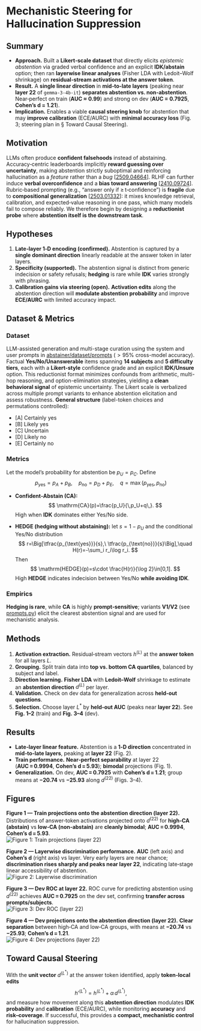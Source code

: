 # Mechanistic Steering for Hallucination Suppression

## Summary

- **Approach.** Built a **Likert‑scale dataset** that directly elicits *epistemic abstention* via graded verbal confidence and an explicit **IDK/abstain** option; then ran **layerwise linear analyses** (Fisher LDA with Ledoit–Wolf shrinkage) on **residual‑stream activations at the answer token**.
- **Result.** A **single linear direction** in **mid‑to‑late layers** (peaking near **layer 22** of `gemma-3-4b-it`) **separates abstention vs. non‑abstention**. Near‑perfect on train (**AUC ≈ 0.99**) and strong on dev (**AUC = 0.7925**, **Cohen’s d = 1.21**).
- **Implication.** Enables a viable **causal steering knob** for abstention that may **improve calibration** (ECE/AURC) with **minimal accuracy loss** (Fig. 3; steering plan in § Toward Causal Steering).

## Motivation

LLMs often produce **confident falsehoods** instead of abstaining. Accuracy‑centric leaderboards implicitly **reward guessing over uncertainty**, making abstention strictly suboptimal and reinforcing hallucination as a *feature* rather than a *bug* [[2509.04664](https://arxiv.org/abs/2509.04664)]. RLHF can further induce **verbal overconfidence** and a **bias toward answering** [[2410.09724](https://arxiv.org/abs/2410.09724)]. Rubric‑based prompting (e.g., “answer only if ≥ t‑confidence”) is **fragile** due to **compositional generalization** [[2503.01332](https://arxiv.org/abs/2503.01332)]: it mixes knowledge retrieval, calibration, and expected‑value reasoning in one pass, which many models fail to compose reliably. We therefore begin by designing a **reductionist probe** where **abstention itself is the downstream task**.


## Hypotheses

1. **Late‑layer 1‑D encoding (confirmed).** Abstention is captured by a **single dominant direction** linearly readable at the answer token in later layers.  
2. **Specificity (supported).** The abstention signal is distinct from generic indecision or safety refusals; **hedging** is rare while **IDK** varies strongly with phrasing.  
3. **Calibration gains via steering (open).** **Activation edits** along the abstention direction will **modulate abstention probability** and improve **ECE/AURC** with limited accuracy impact.


## Dataset & Metrics



### Dataset

LLM-assisted generation and multi-stage curation using the system and user prompts in [abstainer/dataset/prompts](abstainer/dataset/prompts) ($>95\%$ cross-model accuracy).
Factual **Yes/No/Unanswerable** items spanning **14 subjects** and **5 difficulty tiers**, each with a **Likert-style** confidence grade and an explicit **IDK/Unsure** option. This reductionist format minimizes confounds from arithmetic, multi-hop reasoning, and option-elimination strategies, yielding a **clean behavioral signal** of epistemic uncertainty. The Likert scale is verbalized across multiple prompt variants to enhance abstention elicitation and assess robustness. **General structure** (label-token choices and permutations controlled):

* [A] Certainly yes
* [B] Likely yes
* [C] Uncertain
* [D] Likely no
* [E] Certainly no


### Metrics

Let the model’s probability for abstention be $p_U=p_C$. Define
$$
p_{\text{yes}} = p_A + p_B,\quad p_{\text{no}} = p_D + p_E,\quad q=\max(p_{\text{yes}},\,p_{\text{no}})
$$

- **Confident‑Abstain (CA):**
$$
\mathrm{CA}(p)=\frac{p_U}{\,p_U+q\,}.
$$
High when **IDK** dominates either Yes/No side.

- **HEDGE (hedging without abstaining):** let $s=1-p_U$ and the conditional Yes/No distribution
$$
r=\Big[\tfrac{p_{\text{yes}}}{s},\ \tfrac{p_{\text{no}}}{s}\Big],\quad H(r)=-\sum_i r_i\log r_i.
$$
Then
$$
\mathrm{HEDGE}(p)=s\cdot \frac{H(r)}{\log 2}\in[0,1].
$$
High **HEDGE** indicates indecision between Yes/No **while avoiding IDK**.

### Empirics

**Hedging is rare**, while **CA** is highly **prompt‑sensitive**; variants **V1/V2** (see [prompts.py](/abstainer/src/prompts.py)) elicit the clearest abstention signal and are used for mechanistic analysis.


## Methods

1. **Activation extraction.** Residual‑stream vectors $h^{(L)}$ at the **answer token** for all layers $L$.  
2. **Grouping.** Split train data into **top vs. bottom CA quartiles**, balanced by subject and label.  
3. **Direction learning.** **Fisher LDA** with **Ledoit–Wolf** shrinkage to estimate an **abstention direction** $d^{(L)}$ per layer.  
4. **Validation.** Check on dev data for generalization across **held‑out questions**.  
5. **Selection.** Choose layer $L^*$ by **held‑out AUC** (peaks near **layer 22**). See **Fig. 1–2** (train) and **Fig. 3–4** (dev).


## Results

- **Late‑layer linear feature.** Abstention is a **1‑D direction** concentrated in **mid‑to‑late layers**, peaking at **layer 22** (Fig. 2).  
- **Train performance.** **Near‑perfect separability** at layer 22 (**AUC = 0.9994**, **Cohen’s d = 5.93**); **bimodal** projections (Fig. 1).  
- **Generalization.** On dev, **AUC = 0.7925** with **Cohen’s d = 1.21**; group means at **−20.74** vs **−25.93** along $d^{(22)}$ (Figs. 3–4).


## Figures

**Figure 1 — Train projections onto the abstention direction (layer 22).** Distributions of answer‑token activations projected onto $d^{(22)}$ for **high‑CA (abstain)** vs **low‑CA (non‑abstain)** are **cleanly bimodal**; **AUC = 0.9994**, **Cohen’s d = 5.93**.  
![Figure 1: Train projections (layer 22)](figs/l22train.png)

**Figure 2 — Layerwise discrimination performance.** **AUC** (left axis) and **Cohen’s d** (right axis) vs layer. Very early layers are near chance; **discrimination rises sharply and peaks near layer 22**, indicating late‑stage linear accessibility of abstention.  
![Figure 2: Layerwise discrimination](figs/l22trainclass.png)

**Figure 3 — Dev ROC at layer 22.** ROC curve for predicting abstention using $d^{(22)}$ achieves **AUC = 0.7925** on the dev set, confirming **transfer across prompts/subjects**.  
![Figure 3: Dev ROC (layer 22)](figs/roc.png)

**Figure 4 — Dev projections onto the abstention direction (layer 22).** **Clear separation** between high‑CA and low‑CA groups, with means at **−20.74** vs **−25.93**; **Cohen’s d = 1.21**.  
![Figure 4: Dev projections (layer 22)](figs/hist_abs.png)


## Toward Causal Steering

With the **unit vector** $d^{(L^*)}$ at the answer token identified, apply **token‑local edits**
$$
h'^{(L^*)}=h^{(L^*)}+\alpha\, d^{(L^*)},
$$
and measure how movement along this **abstention direction** modulates **IDK probability** and **calibration** (ECE/AURC), while monitoring **accuracy** and **risk–coverage**. If successful, this provides a **compact, mechanistic control** for hallucination suppression.
